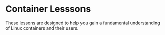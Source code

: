 # Container Lesssons

These lessons are designed to help you gain a fundamental understanding of Linux containers and their users.
